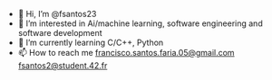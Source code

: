 - 👋 Hi, I’m @fsantos23
- 👀 I’m interested in Ai/machine learning, software engineering and software development
- 🌱 I’m currently learning C/C++, Python
- 📫 How to reach me francisco.santos.faria.05@gmail.com fsantos2@student.42.fr

